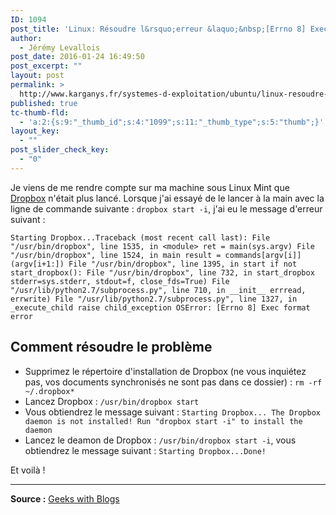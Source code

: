 ```yaml
---
ID: 1094
post_title: 'Linux: Résoudre l&rsquo;erreur &laquo;&nbsp;[Errno 8] Exec format error&nbsp;&raquo; de Dropbox'
author:
  - Jérémy Levallois
post_date: 2016-01-24 16:49:50
post_excerpt: ""
layout: post
permalink: >
  http://www.karganys.fr/systemes-d-exploitation/ubuntu/linux-resoudre-lerreur-errno-8-exec-format-error-de-dropbox/
published: true
tc-thumb-fld:
  - 'a:2:{s:9:"_thumb_id";s:4:"1099";s:11:"_thumb_type";s:5:"thumb";}'
layout_key:
  - ""
post_slider_check_key:
  - "0"
---
```

Je viens de me rendre compte sur ma machine sous Linux Mint que [Dropbox][1] n'était plus lancé. Lorsque j'ai essayé de le lancer à la main avec la ligne de commande suivante : `dropbox start -i`, j'ai eu le message d'erreur suivant :

`Starting Dropbox...Traceback (most recent call last):
  File "/usr/bin/dropbox", line 1535, in <module>
    ret = main(sys.argv)
  File "/usr/bin/dropbox", line 1524, in main
    result = commands[argv[i]](argv[i+1:])
  File "/usr/bin/dropbox", line 1395, in start
    if not start_dropbox():
  File "/usr/bin/dropbox", line 732, in start_dropbox
    stderr=sys.stderr, stdout=f, close_fds=True)
  File "/usr/lib/python2.7/subprocess.py", line 710, in __init__
    errread, errwrite)
  File "/usr/lib/python2.7/subprocess.py", line 1327, in _execute_child
    raise child_exception
OSError: [Errno 8] Exec format error`

## Comment résoudre le problème

*   Supprimez le répertoire d'installation de Dropbox (ne vous inquiétez pas, vos documents synchronisés ne sont pas dans ce dossier) : `rm -rf ~/.dropbox*`
*   Lancez Dropbox : `/usr/bin/dropbox start`
*   Vous obtiendrez le message suivant : `Starting Dropbox...
The Dropbox daemon is not installed!
Run "dropbox start -i" to install the daemon`
*   Lancez le deamon de Dropbox : `/usr/bin/dropbox start -i`, vous obtiendrez le message suivant : `Starting Dropbox...Done!`

Et voilà !

* * *

**Source :** [Geeks with Blogs][2]

 [1]: https://www.dropbox.com/
 [2]: http://geekswithblogs.net/jkhines/archive/2012/12/25/dropbox-fails-with-oserror-errno-8-exec-format-error.aspx